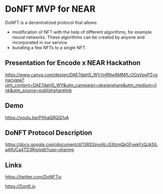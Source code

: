 # DoNFT MVP for NEAR

DoNFT is a decentralized protocol that allows
- modification of NFT with the help of different algorithms, for example neural networks. These algorithms can be created by anyone and incorporated in our service. 
- bundling a few NFTs to a single NFT.


## Presentation for Encode x NEAR Hackathon

https://www.canva.com/design/DAE7daHS_WY/mRNw8MMfLr2OsVpgPZvgnw/view?utm_content=DAE7daHS_WY&utm_campaign=designshare&utm_medium=link&utm_source=publishsharelink

## Demo

https://youtu.be/PXhaQRQQ1vA

## DoNFT Protocol Description

https://docs.google.com/document/d/13RSSjjvsALcE6zmQkGFvekFzQJk5ILa4tfJCa4TD3Rg/edit?usp=sharing

## Links

https://twitter.com/DoNFTio

https://Donft.io

